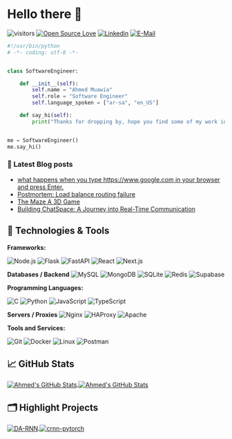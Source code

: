 # Hello there 👋

![visitors](https://visitor-badge.laobi.icu/badge?page_id=Muawia24.Muawia24)
[![Open Source Love](https://badges.frapsoft.com/os/v1/open-source.svg?v=102)](https://github.com/ellerbrock/open-source-badge/)
 [![Linkedin](https://img.shields.io/badge/linked-in-369?style=flat-square&logo=linkedin&logoColor=white&color=blue)](https://www.linkedin.com/in/andrew-novac)
 [![E-Mail](https://img.shields.io/badge/email-reveal-2a8?style=flat-square&logo=gmail&logoColor=white)](amuawia666@gmail.com)

```python
#!/usr/bin/python
# -*- coding: utf-8 -*-


class SoftwareEngineer:

    def __init__(self):
        self.name = "Ahmed Muawia"
        self.role = "Software Engineer"
        self.language_spoken = ["ar-sa", "en_US"]

    def say_hi(self):
        print("Thanks for dropping by, hope you find some of my work interesting.")


me = SoftwareEngineer()
me.say_hi()
```

### 📔 Latest Blog posts

<!-- BLOG-POST-LIST:START -->
- [what happens when you type https://www.google.com in your browser and press Enter.](https://medium.com/@ahmed-muawia/what-happens-when-you-type-https-www-google-com-in-your-browser-and-press-enter-65c1226c8254)
- [Postmortem: Load balance routing failure](https://medium.com/@ahmed-muawia/postmortem-report-load-balance-routing-failure-939a4c059474)
- [The Maze A 3D Game](https://medium.com/@ahmed-muawia/the-maze-a-3d-game-d266fd4a844b)
- [Building ChatSpace: A Journey into Real-Time Communication](https://medium.com/@ahmed-muawia/building-chatspace-a-journey-into-real-time-communication-014cc49ed617)
<!-- BLOG-POST-LIST:END -->

## 🔧 Technologies & Tools

**Frameworks:**

![Node.js](https://img.shields.io/badge/Runtime-Node.js-informational?style=flat&logo=node.js&logoColor=white&color=6aa6f8)
![Flask](https://img.shields.io/badge/Framework-Flask-informational?style=flat&logo=flask&logoColor=white&color=6aa6f8)
![FastAPI](https://img.shields.io/badge/Framework-FastAPI-informational?style=flat&logo=fastapi&logoColor=white&color=6aa6f8)
![React](https://img.shields.io/badge/Framework-React-informational?style=flat&logo=react&logoColor=white&color=6aa6f8)
![Next.js](https://img.shields.io/badge/Framework-Next.js-informational?style=flat&logo=next.js&logoColor=white&color=6aa6f8)

**Databases / Backend**
![MySQL](https://img.shields.io/badge/Database-MySQL-informational?style=flat&logo=mysql&logoColor=white&color=6aa6f8)
![MongoDB](https://img.shields.io/badge/Database-MongoDB-informational?style=flat&logo=mongodb&logoColor=white&color=6aa6f8)
![SQLite](https://img.shields.io/badge/Database-SQLite-informational?style=flat&logo=sqlite&logoColor=white&color=6aa6f8)
![Redis](https://img.shields.io/badge/Database-Redis-informational?style=flat&logo=redis&logoColor=white&color=6aa6f8)
![Supabase](https://img.shields.io/badge/Backend-Supabase-informational?style=flat&logo=supabase&logoColor=white&color=6aa6f8)

**Programming Languages:**

![C](https://img.shields.io/badge/Code-C-informational?style=flat&logo=c&logoColor=white&color=6aa6f8)
![Python](https://img.shields.io/badge/Code-Python-informational?style=flat&logo=python&logoColor=white&color=6aa6f8)
![JavaScript](https://img.shields.io/badge/Code-JavaScript-informational?style=flat&logo=javascript&logoColor=white&color=6aa6f8)
![TypeScript](https://img.shields.io/badge/Code-TypeScript-informational?style=flat&logo=typescript&logoColor=white&color=6aa6f8)

**Servers / Proxies**
![Nginx](https://img.shields.io/badge/Server-Nginx-informational?style=flat&logo=nginx&logoColor=white&color=6aa6f8)
![HAProxy](https://img.shields.io/badge/Proxy-HAProxy-informational?style=flat&logo=haproxy&logoColor=white&color=6aa6f8)
![Apache](https://img.shields.io/badge/Server-Apache-informational?style=flat&logo=apache&logoColor=white&color=6aa6f8)


**Tools and Services:**

<!-- DevOps & Tools -->
![Git](https://img.shields.io/badge/Tools-Git-informational?style=flat&logo=git&logoColor=white&color=6aa6f8)
![Docker](https://img.shields.io/badge/Container-Docker-informational?style=flat&logo=docker&logoColor=white&color=6aa6f8)
![Linux](https://img.shields.io/badge/OS-Linux-informational?style=flat&logo=linux&logoColor=white&color=6aa6f8)
![Postman](https://img.shields.io/badge/Tools-Postman-informational?style=flat&logo=postman&logoColor=white&color=6aa6f8)

## &#x1f4c8; GitHub Stats

<a href="https://github.com/Muawia24/Muawia24">
  <img align="center" src="https://github-readme-stats.vercel.app/api/top-langs/?username=Muawia24&hide=c%2B%2B,c,matlab,assembly&title_color=6aa6f8&text_color=8a919a&icon_color=6aa6f8&bg_color=22272e" alt="Ahmed's GitHub Stats" />
</a>

<a href="https://github.com/Muawia24/Muawia24">
  <img align="center" src="https://github-readme-stats.vercel.app/api?username=Muawia24&show_icons=true&line_height=27&count_private=true&title_color=6aa6f8&text_color=8a919a&icon_color=6aa6f8&bg_color=22272e" alt="Ahmed's GitHub Stats" />
</a>


## 🗂️ Highlight Projects

<a href="https://github.com/Muawia24/Siento">
  <img align="center" src="https://github-readme-stats.vercel.app/api/pin/?username=Muawia24&repo=Siento&show_icons=true&line_height=27&title_color=6aa6f8&text_color=8a919a&icon_color=6aa6f8&bg_color=22272e" alt="DA-RNN" />
</a>

<a href="https://github.com/Muawia24/alx-files_manager">
  <img align="center" src="https://github-readme-stats.vercel.app/api/pin/?username=Muawia24&repo=alx-files_manager&show_icons=true&line_height=27&title_color=6aa6f8&text_color=8a919a&icon_color=6aa6f8&bg_color=22272e" alt="crnn-pytorch" />
</a>

<!-- ## 👨‍💻 This week, I spent my time on:

[![zhenye's wakatime stats](https://github-readme-stats.vercel.app/api/wakatime?username=nazhenye&line_height=27&title_color=6aa6f8&text_color=8a919a&icon_color=6aa6f8&bg_color=22272e)](https://github.com/anuraghazra/github-readme-stats) -->